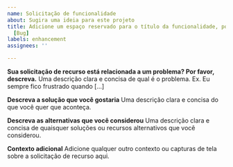 ```yaml
---
name: Solicitação de funcionalidade
about: Sugira uma ideia para este projeto
title: Adicione um espaço reservado para o título da funcionalidade, por exemplo,
  [Bug]
labels: enhancement
assignees: ''

---
```


**Sua solicitação de recurso está relacionada a um problema? Por favor, descreva.**
Uma descrição clara e concisa de qual é o problema. Ex. Eu sempre fico frustrado quando [...]

**Descreva a solução que você gostaria**
Uma descrição clara e concisa do que você quer que aconteça.

**Descreva as alternativas que você considerou**
Uma descrição clara e concisa de quaisquer soluções ou recursos alternativos que você considerou.

**Contexto adicional**
Adicione qualquer outro contexto ou capturas de tela sobre a solicitação de recurso aqui.
